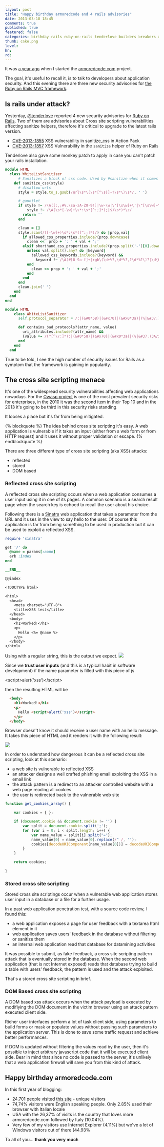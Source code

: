 ```yaml
---
layout: post
title: "Happy birthday armoredcode and 4 rails advisories"
date: 2013-03-18 18:45
comments: true
published: true
featured: false
categories: birthday rails ruby-on-rails tenderlove builders breakers xss cve-2013-1855 cve-2013-1857
thumb: cake.png
level:
hn: 
rd: 
---
```


It was [a year ago](http://armoredcode.com/blog/hello-world/) when I started
the [armoredcode.com](http://armoredcode.com) project.

The goal, it's useful to recall it, is to talk to developers about application
security. And this evening there are three new security advisories for 
[the Ruby on Rails MVC framework](http://rubyonrails.org).

<!-- more -->

## Is rails under attack?

Yesterday, [@tenderlove](http://tenderlovemaking.com/) reported 4 new security
advisories for [Ruby on Rails](http://rubyonrails.org). Two of them are
advisories about Cross site scripting vulnerabilities affecting sanitize
helpers, therefore it's critical to upgrade to the latest rails version.


* [CVE-2013-1855](https://groups.google.com/d/msg/rubyonrails-security/4_QHo4BqnN8/_RrdfKk12I4J)
  XSS vulnerability in sanitize_css in Action Pack
* [CVE-2013-1857](https://groups.google.com/d/msg/rubyonrails-security/zAAU7vGTPvI/1vZDWXqBuXgJ)
  XSS Vulnerability in the `sanitize` helper of Ruby on Rails

Tenderlove also gave some monkey patch to apply in case you can't patch your
rails installation.

``` ruby @tenderlove monkey patch for CVE-2013-1855
module HTML
  class WhiteListSanitizer
      # Sanitizes a block of css code. Used by #sanitize when it comes across a style attribute
    def sanitize_css(style)
      # disallow urls
      style = style.to_s.gsub(/url\s*\(\s*[^\s)]+?\s*\)\s*/, ' ')

      # gauntlet
      if style !~ /\A([:,;#%.\sa-zA-Z0-9!]|\w-\w|\'[\s\w]+\'|\"[\s\w]+\"|\([\d,\s]+\))*\z/ ||
          style !~ /\A(\s*[-\w]+\s*:\s*[^:;]*(;|$)\s*)*\z/
        return ''
      end

      clean = []
      style.scan(/([-\w]+)\s*:\s*([^:;]*)/) do |prop,val|
        if allowed_css_properties.include?(prop.downcase)
          clean <<  prop + ': ' + val + ';'
        elsif shorthand_css_properties.include?(prop.split('-')[0].downcase)
          unless val.split().any? do |keyword|
            !allowed_css_keywords.include?(keyword) &&
              keyword !~ /\A(#[0-9a-f]+|rgb\(\d+%?,\d*%?,?\d*%?\)?|\d{0,2}\.?\d{0,2}(cm|em|ex|in|mm|pc|pt|px|%|,|\))?)\z/
          end
            clean << prop + ': ' + val + ';'
          end
        end
      end
      clean.join(' ')
    end
  end
end
```

```ruby @tenderlove code to place into a file in config/initialized to fix CVE-2013-1857
module HTML
    class WhiteListSanitizer
      self.protocol_separator = /:|(&#0*58)|(&#x70)|(&#x0*3a)|(%|&#37;)3A/i

      def contains_bad_protocols?(attr_name, value)
        uri_attributes.include?(attr_name) &&
        (value =~ /(^[^\/:]*):|(&#0*58)|(&#x70)|(&#x0*3a)|(%|&#37;)3A/i && !allowed_protocols.include?(value.split(protocol_separator).first.downcase.strip))
      end
    end
  end
```

True to be told, I see the high number of security issues for Rails as a
symptom that the framework is gaining in popularity.

## The cross site scripting menace

It's one of the widespread security vulnerabilities affecting web applications
nowadays. For the [Owasp project](http://www.owasp.org) is one of the most
prevalent security risks for enterprises, in the 2010 it was the second item in
their Top 10 and in the 2013 it's going to be third in this security risks
standing. 

It looses a place but it's far from being mitigated.

{% blockquote %} 
The idea behind cross site scripting it's easy. A web application is vulnerable
if it takes an input (either from a web form or from HTTP request) and it uses
it without proper validation or escape.
{% endblockquote %}

There are three different type of cross site scripting (aka XSS) attacks:

* reflected
* stored
* DOM based

### Reflected cross site scripting

A reflected cross site scripting occurs when a web application consumes a user
input using it in one of its pages. A common scenario is a search result page
when the search key is echoed to recall the user about his choice.

Following there is a [Sinatra](http://sinatrarb.org) web application that takes
a parameter from the URL and it uses in the view to say hello to the user.
Of course this application is far from being something to be used in production
but it can be used to exploit a reflected XSS.

``` ruby a vulnerable Hello World Sinatra application
require 'sinatra' 

get '/' do
  @name = params[:name]
  erb :index 
end

__END__

@@index 

<!DOCTYPE html>

<html>
  <head>
    <meta charset="UTF-8">
    <title>XSS test</title> 
  </head>
  <body> 
    <h1>Worked!</h1>
    <p>
      Hello <%= @name %>
    </p>
  </body> 
</html>

``` 

Using with a regular string, this is the output we expect.
![]({{site.url}}/images/reflected_xss_notaint.png)

Since we **trust user inputs** (and this is a typical habit in software
development) if the name parameter is filled with this piece of js

  &lt;script&gt;alert('xss')&lt;/script&gt;

then the resulting HTML will be

``` html resulting body snippet
  <body> 
    <h1>Worked!</h1>
    <p>
      Hello <script>alert('xss')</script>
    </p>
  </body> 
```

Browser doesn't know it should receive a user name with an hello message. It
takes this piece of HTML and it renders it with the following result:

![]({{site.url}}/images/reflected_xss_taint.png)

In order to understand how dangerous it can be a reflected cross site
scripting, look at this scenario:

* a web site is vulnerable to reflected XSS
* an attacker designs a well crafted phishing email exploiting the XSS in a
  email link
* the attack pattern is a redirect to an attacker controlled website with a web
  page reading all cookies 
* the user is redirected back to the vulnerable web site

``` javascript a cookie reading function
function get_cookies_array() {

    var cookies = { };

    if (document.cookie && document.cookie != '') {
        var split = document.cookie.split(';');
        for (var i = 0; i < split.length; i++) {
            var name_value = split[i].split("=");
            name_value[0] = name_value[0].replace(/^ /, '');
            cookies[decodeURIComponent(name_value[0])] = decodeURIComponent(name_value[1]);
        }
    }

    return cookies;
   
}
``` 

### Stored cross site scripting

Stored cross site scriptings occur when a vulnerable web application stores
user input in a database or a file for a further usage.

In a past web application penetration test, with a source code review, I found
this:

* a web application exposes a page for user feedback with a textarea html
  element in it
* web application saves users' feedback in the database without filtering or
  sanitize them 
* an internal web application read that database for datamining activities

It was possible to submit, as fake feedback, a cross site scripting pattern
attack that is eventually stored in the database. When the second web
application (that is not Internet exposed) reads that database trying to build
a table with users' feedback, the pattern is used and the attack exploited.

That's a stored cross site scripting in brief. 

### DOM Based cross site scripting

A DOM based xss attack occurs when the attack payload is executed by modifiying
the DOM document in the victim browser using an attack pattern executed client
side.

Richer user interfaces perform a lot of task client side, using parameters to
build forms or mask or populate values without passing such parameters to the
application server. This is done to save some traffic request and achieve
better performances.

If DOM is updated without filtering the values read by the user, then it's
possible to inject arbitrary javascript code that it will be executed client
side. Bear in mind that since no code is passed to the server, it's unlikely
that a web application firewall will save you from this kind of attack.

## Happy birthday armoredcode.com

In this first year of blogging:

* 24.701 people visited [this site](http://armoredcode.com) - unique visitors
* 74,74% visitors were English speaking people. Only 2.85% used their browser with Italian locale
* USA with the 26,37% of visits is the country that loves more armoredcode.com followed by Italy (10.04%).
* Very few of my visitors use Internet Explorer (4.11%) but we've a lot of Windows visitors out of there (44.93%

To all of you... **thank you very much**
